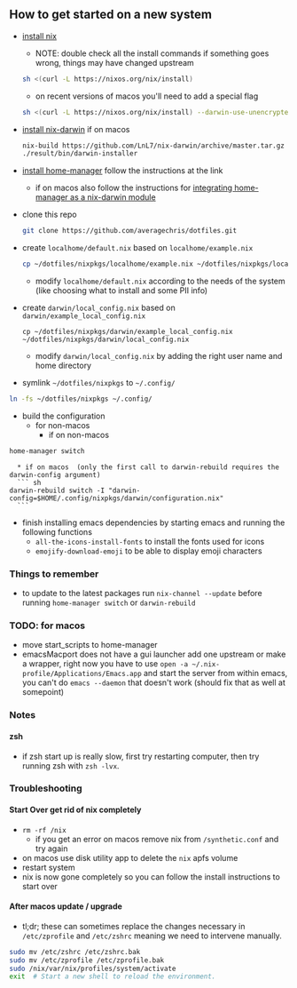 ## How to get started on a new system
  * [install nix](https://nixos.org/download.html#nix-quick-install "nixos")
    * NOTE: double check all the install commands if something goes wrong, things may have changed upstream
    ``` sh
    sh <(curl -L https://nixos.org/nix/install)
    ```

      * on recent versions of macos you'll need to add a special flag

    ``` sh
    sh <(curl -L https://nixos.org/nix/install) --darwin-use-unencrypted-nix-store-volume --daemon
    ```
  * [install nix-darwin](https://github.com/LnL7/nix-darwin#install "nix-darwin-install-instructions") if on macos

    ``` sh
    nix-build https://github.com/LnL7/nix-darwin/archive/master.tar.gz -A installer
    ./result/bin/darwin-installer
    ```

  * [install home-manager](https://github.com/nix-community/home-manager#installation) follow the instructions at the link
    * if on macos also follow the instructions for [integrating home-manager as a nix-darwin module](https://nix-community.github.io/home-manager/index.html#sec-install-nix-darwin-module "home-manager-nix-darwin-module")
  * clone this repo
    ``` sh
    git clone https://github.com/averagechris/dotfiles.git
    ```
  * create `localhome/default.nix` based on `localhome/example.nix`

    ``` sh
    cp ~/dotfiles/nixpkgs/localhome/example.nix ~/dotfiles/nixpkgs/localhome/default.nix
    ```
    * modify `localhome/default.nix` according to the needs of the system (like choosing what to install and some PII info)

  * create `darwin/local_config.nix` based on `darwin/example_local_config.nix`
    ``` shell
    cp ~/dotfiles/nixpkgs/darwin/example_local_config.nix ~/dotfiles/nixpkgs/darwin/local_config.nix
    ```
    * modify `darwin/local_config.nix` by adding the right user name and home directory

  * symlink `~/dotfiles/nixpkgs` to `~/.config/`

  ``` sh
  ln -fs ~/dotfiles/nixpkgs ~/.config/
  ```

  * build the configuration
    * for non-macos
      * if on non-macos
  ``` sh
  home-manager switch
  ```
      * if on macos  (only the first call to darwin-rebuild requires the darwin-config argument)
      ``` sh
    darwin-rebuild switch -I "darwin-config=$HOME/.config/nixpkgs/darwin/configuration.nix"
      ```
  * finish installing emacs dependencies by starting emacs and running the following functions
    * `all-the-icons-install-fonts` to install the fonts used for icons
    * `emojify-download-emoji` to be able to display emoji characters


### Things to remember
* to update to the latest packages run `nix-channel --update` before running `home-manager switch` or `darwin-rebuild`


### TODO: for macos
  * move start_scripts to home-manager
  * emacsMacport does not have a gui launcher add one upstream or make a wrapper, right now you have to use `open -a ~/.nix-profile/Applications/Emacs.app` and start the server from within emacs, you can't do `emacs --daemon` that doesn't work (should fix that as well at somepoint)

### Notes
#### zsh
* if zsh start up is really slow, first try restarting computer, then try running zsh with `zsh -lvx`.

### Troubleshooting
#### Start Over get rid of nix completely
* `rm -rf /nix`
  * if you get an error on macos remove nix from `/synthetic.conf` and try again
* on macos use disk utility app to delete the `nix` apfs volume
* restart system
* nix is now gone completely so you can follow the install instructions to start over

#### After macos update / upgrade
* tl;dr; these can sometimes replace the changes necessary in `/etc/zprofile` and `/etc/zshrc` meaning we need to intervene manually.
``` sh
sudo mv /etc/zshrc /etc/zshrc.bak
sudo mv /etc/zprofile /etc/zprofile.bak
sudo /nix/var/nix/profiles/system/activate
exit  # Start a new shell to reload the environment.
```

